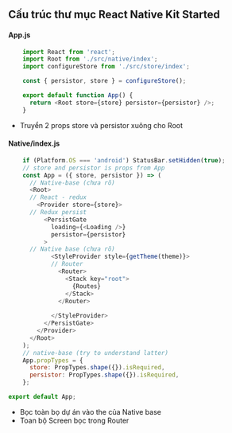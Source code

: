 ## Cấu trúc thư mục React Native Kit Started

#### App.js
```javascript
	import React from 'react';
	import Root from './src/native/index';
	import configureStore from './src/store/index';

	const { persistor, store } = configureStore();

	export default function App() {
	  return <Root store={store} persistor={persistor} />;
	}
```
- Truyển 2 props store và persistor xuông cho Root

#### Native/index.js
```javascript
	if (Platform.OS === 'android') StatusBar.setHidden(true);
	// store and persistor is props from App
	const App = ({ store, persistor }) => (
	  // Native-base (chưa rõ)
	  <Root>
	  // React - redux
		<Provider store={store}>
	  // Redux persist
		  <PersistGate
			loading={<Loading />}
			persistor={persistor}
		  >
	  // Native base (chưa rõ)
			<StyleProvider style={getTheme(theme)}>
			// Router
			  <Router>
				<Stack key="root">
				  {Routes}
				</Stack>
			  </Router>
			  
			</StyleProvider>
		  </PersistGate>
		</Provider>
	  </Root>
	);
	// native-base (try to understand latter)
	App.propTypes = {
	  store: PropTypes.shape({}).isRequired,
	  persistor: PropTypes.shape({}).isRequired,
	};

export default App;
```
- Bọc toàn bọ dự án vào the <Root> của Native base
- Toan bộ Screen bọc trong Router